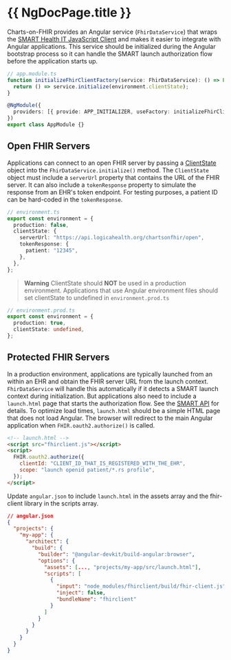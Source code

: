 # {{ NgDocPage.title }}

Charts-on-FHIR provides an Angular service (`FhirDataService`) that wraps the [SMART Health IT JavaScript Client](http://docs.smarthealthit.org/client-js/) and makes it easier to integrate with Angular applications. This service should be initialized during the Angular bootstrap process so it can handle the SMART launch authorization flow before the application starts up.

```ts
// app.module.ts
function initializeFhirClientFactory(service: FhirDataService): () => Promise<void> {
  return () => service.initialize(environment.clientState);
}

@NgModule({
  providers: [{ provide: APP_INITIALIZER, useFactory: initializeFhirClientFactory, deps: [FhirDataService], multi: true }],
})
export class AppModule {}
```

## Open FHIR Servers

Applications can connect to an open FHIR server by passing a [ClientState](http://docs.smarthealthit.org/client-js/typedoc/interfaces/types.fhirclient.ClientState.html) object into the `FhirDataService.initialize()` method. The `ClientState` object must include a `serverUrl` property that contains the URL of the FHIR server. It can also include a `tokenResponse` property to simulate the response from an EHR's token endpoint. For testing purposes, a patient ID can be hard-coded in the `tokenResponse`.

```ts
// environment.ts
export const environment = {
  production: false,
  clientState: {
    serverUrl: "https://api.logicahealth.org/chartsonfhir/open",
    tokenResponse: {
      patient: "12345",
    },
  },
};
```

> **Warning**
> ClientState should **NOT** be used in a production environment. Applications that use Angular environment files should set clientState to undefined in `environment.prod.ts`

```ts
// environment.prod.ts
export const environment = {
  production: true,
  clientState: undefined,
};
```

## Protected FHIR Servers

In a production environment, applications are typically launched from an within an EHR and obtain the FHIR server URL from the launch context. `FhirDataService` will handle this automatically if it detects a SMART launch context during initialization. But applications also need to include a `launch.html` page that starts the authorization flow. See the [SMART API](http://docs.smarthealthit.org/client-js/api.html) for details. To optimize load times, `launch.html` should be a simple HTML page that does not load Angular. The browser will redirect to the main Angular application when `FHIR.oauth2.authorize()` is called.

```html
<!-- launch.html -->
<script src="fhirclient.js"></script>
<script>
  FHIR.oauth2.authorize({
    clientId: "CLIENT_ID_THAT_IS_REGISTERED_WITH_THE_EHR",
    scope: "launch openid patient/*.rs profile",
  });
</script>
```

Update `angular.json` to include `launch.html` in the assets array and the fhir-client library in the scripts array.

```json
// angular.json
{
  "projects": {
    "my-app": {
      "architect": {
        "build": {
          "builder": "@angular-devkit/build-angular:browser",
          "options": {
            "assets": [..., "projects/my-app/src/launch.html"],
            "scripts": [
              {
                "input": "node_modules/fhirclient/build/fhir-client.js",
                "inject": false,
                "bundleName": "fhirclient"
              }
            ]
          }
        }
      }
    }
  }
}
```
